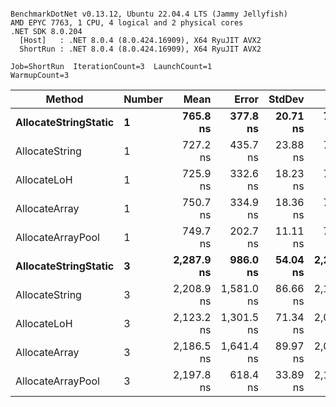 ```

BenchmarkDotNet v0.13.12, Ubuntu 22.04.4 LTS (Jammy Jellyfish)
AMD EPYC 7763, 1 CPU, 4 logical and 2 physical cores
.NET SDK 8.0.204
  [Host]   : .NET 8.0.4 (8.0.424.16909), X64 RyuJIT AVX2
  ShortRun : .NET 8.0.4 (8.0.424.16909), X64 RyuJIT AVX2

Job=ShortRun  IterationCount=3  LaunchCount=1  
WarmupCount=3  

```
| Method               | Number | Mean       | Error      | StdDev   | Min        | Max        | Gen0   | Gen1   | Allocated |
|--------------------- |------- |-----------:|-----------:|---------:|-----------:|-----------:|-------:|-------:|----------:|
| **AllocateStringStatic** | **1**      |   **765.8 ns** |   **377.8 ns** | **20.71 ns** |   **742.0 ns** |   **779.6 ns** | **0.0124** | **0.0114** |   **1.02 KB** |
| AllocateString       | 1      |   727.2 ns |   435.7 ns | 23.88 ns |   709.0 ns |   754.2 ns | 0.0124 | 0.0114 |   1.02 KB |
| AllocateLoH          | 1      |   725.9 ns |   332.6 ns | 18.23 ns |   707.4 ns |   743.9 ns | 0.0124 | 0.0114 |   1.02 KB |
| AllocateArray        | 1      |   750.7 ns |   334.9 ns | 18.36 ns |   731.3 ns |   767.7 ns | 0.0124 | 0.0114 |   1.02 KB |
| AllocateArrayPool    | 1      |   749.7 ns |   202.7 ns | 11.11 ns |   737.5 ns |   759.3 ns | 0.0124 | 0.0114 |   1.02 KB |
| **AllocateStringStatic** | **3**      | **2,287.9 ns** |   **986.0 ns** | **54.04 ns** | **2,228.2 ns** | **2,333.6 ns** | **0.0343** | **0.0305** |   **3.07 KB** |
| AllocateString       | 3      | 2,208.9 ns | 1,581.0 ns | 86.66 ns | 2,123.7 ns | 2,297.0 ns | 0.0343 | 0.0305 |   3.07 KB |
| AllocateLoH          | 3      | 2,123.2 ns | 1,301.5 ns | 71.34 ns | 2,043.4 ns | 2,180.9 ns | 0.0343 | 0.0305 |   3.07 KB |
| AllocateArray        | 3      | 2,186.5 ns | 1,641.4 ns | 89.97 ns | 2,099.2 ns | 2,279.0 ns | 0.0343 | 0.0305 |   3.07 KB |
| AllocateArrayPool    | 3      | 2,197.8 ns |   618.4 ns | 33.89 ns | 2,171.5 ns | 2,236.1 ns | 0.0343 | 0.0305 |   3.07 KB |
